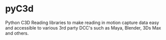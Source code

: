 # pyC3d
Python C3D Reading libraries to make reading in motion capture data easy and accessible to various 3rd party DCC's such as Maya, Blender, 3Ds Max and others.
